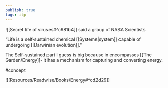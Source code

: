 ```yaml
---
publish: true
tags: itp
---
```

![[Secret life of viruses#^c981b4]] said a group of NASA Scientists

“Life is a self‐sustained chemical [[Systems|system]] capable of undergoing [[Darwinian evolution]].”

The Self-sustained part I guess is big because in encompasses [[The Garden/Energy]]- it has a mechanism for capturing and converting energy.

#concept 

![[Resources/Readwise/Books/Energy#^cd2d29]]
